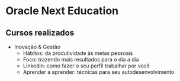 # Oracle Next Education

## Cursos realizados

- Inovação & Gestão
  - Hábitos: da produtividade às metas pessoais
  - Foco: trazendo mais resultados para o dia a dia
  - Linkedin: como fazer o seu perfil trabalhar por você
  - Aprender a aprender: técnicas para seu autodesenvolvimento
